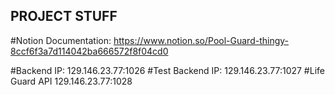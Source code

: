 ## PROJECT STUFF

#Notion Documentation: 
https://www.notion.so/Pool-Guard-thingy-8ccf6f3a7d114042ba666572f8f04cd0

#Backend IP:
129.146.23.77:1026
#Test Backend IP:
129.146.23.77:1027
#Life Guard API
129.146.23.77:1028

